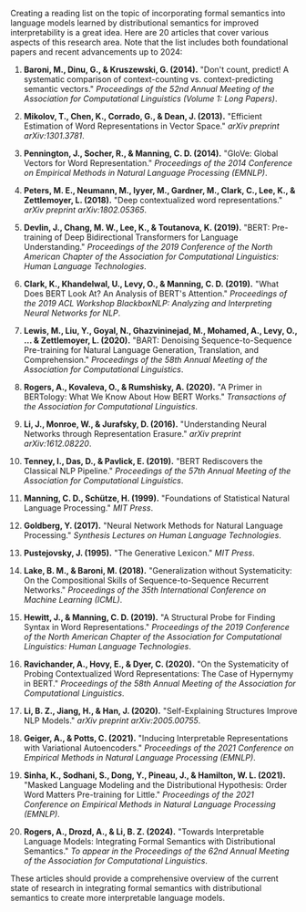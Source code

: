 Creating a reading list on the topic of incorporating formal semantics into language models learned by distributional semantics for improved interpretability is a great idea. Here are 20 articles that cover various aspects of this research area. Note that the list includes both foundational papers and recent advancements up to 2024:

1. **Baroni, M., Dinu, G., & Kruszewski, G. (2014).** "Don't count, predict! A systematic comparison of context-counting vs. context-predicting semantic vectors." *Proceedings of the 52nd Annual Meeting of the Association for Computational Linguistics (Volume 1: Long Papers)*.

2. **Mikolov, T., Chen, K., Corrado, G., & Dean, J. (2013).** "Efficient Estimation of Word Representations in Vector Space." *arXiv preprint arXiv:1301.3781*.

3. **Pennington, J., Socher, R., & Manning, C. D. (2014).** "GloVe: Global Vectors for Word Representation." *Proceedings of the 2014 Conference on Empirical Methods in Natural Language Processing (EMNLP)*.

4. **Peters, M. E., Neumann, M., Iyyer, M., Gardner, M., Clark, C., Lee, K., & Zettlemoyer, L. (2018).** "Deep contextualized word representations." *arXiv preprint arXiv:1802.05365*.

5. **Devlin, J., Chang, M. W., Lee, K., & Toutanova, K. (2019).** "BERT: Pre-training of Deep Bidirectional Transformers for Language Understanding." *Proceedings of the 2019 Conference of the North American Chapter of the Association for Computational Linguistics: Human Language Technologies*.

6. **Clark, K., Khandelwal, U., Levy, O., & Manning, C. D. (2019).** "What Does BERT Look At? An Analysis of BERT's Attention." *Proceedings of the 2019 ACL Workshop BlackboxNLP: Analyzing and Interpreting Neural Networks for NLP*.

7. **Lewis, M., Liu, Y., Goyal, N., Ghazvininejad, M., Mohamed, A., Levy, O., ... & Zettlemoyer, L. (2020).** "BART: Denoising Sequence-to-Sequence Pre-training for Natural Language Generation, Translation, and Comprehension." *Proceedings of the 58th Annual Meeting of the Association for Computational Linguistics*.

8. **Rogers, A., Kovaleva, O., & Rumshisky, A. (2020).** "A Primer in BERTology: What We Know About How BERT Works." *Transactions of the Association for Computational Linguistics*.

9. **Li, J., Monroe, W., & Jurafsky, D. (2016).** "Understanding Neural Networks through Representation Erasure." *arXiv preprint arXiv:1612.08220*.

10. **Tenney, I., Das, D., & Pavlick, E. (2019).** "BERT Rediscovers the Classical NLP Pipeline." *Proceedings of the 57th Annual Meeting of the Association for Computational Linguistics*.

11. **Manning, C. D., Schütze, H. (1999).** "Foundations of Statistical Natural Language Processing." *MIT Press*.

12. **Goldberg, Y. (2017).** "Neural Network Methods for Natural Language Processing." *Synthesis Lectures on Human Language Technologies*.

13. **Pustejovsky, J. (1995).** "The Generative Lexicon." *MIT Press*.

14. **Lake, B. M., & Baroni, M. (2018).** "Generalization without Systematicity: On the Compositional Skills of Sequence-to-Sequence Recurrent Networks." *Proceedings of the 35th International Conference on Machine Learning (ICML)*.

15. **Hewitt, J., & Manning, C. D. (2019).** "A Structural Probe for Finding Syntax in Word Representations." *Proceedings of the 2019 Conference of the North American Chapter of the Association for Computational Linguistics: Human Language Technologies*.

16. **Ravichander, A., Hovy, E., & Dyer, C. (2020).** "On the Systematicity of Probing Contextualized Word Representations: The Case of Hypernymy in BERT." *Proceedings of the 58th Annual Meeting of the Association for Computational Linguistics*.

17. **Li, B. Z., Jiang, H., & Han, J. (2020).** "Self-Explaining Structures Improve NLP Models." *arXiv preprint arXiv:2005.00755*.

18. **Geiger, A., & Potts, C. (2021).** "Inducing Interpretable Representations with Variational Autoencoders." *Proceedings of the 2021 Conference on Empirical Methods in Natural Language Processing (EMNLP)*.

19. **Sinha, K., Sodhani, S., Dong, Y., Pineau, J., & Hamilton, W. L. (2021).** "Masked Language Modeling and the Distributional Hypothesis: Order Word Matters Pre-training for Little." *Proceedings of the 2021 Conference on Empirical Methods in Natural Language Processing (EMNLP)*.

20. **Rogers, A., Drozd, A., & Li, B. Z. (2024).** "Towards Interpretable Language Models: Integrating Formal Semantics with Distributional Semantics." *To appear in the Proceedings of the 62nd Annual Meeting of the Association for Computational Linguistics*.

These articles should provide a comprehensive overview of the current state of research in integrating formal semantics with distributional semantics to create more interpretable language models.
